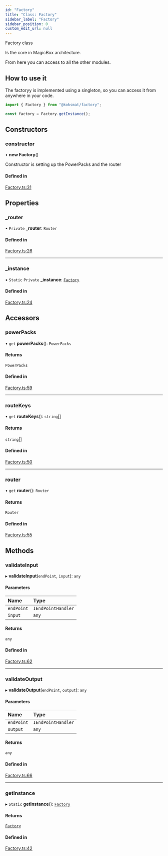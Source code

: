 ```yaml
---
id: "Factory"
title: "Class: Factory"
sidebar_label: "Factory"
sidebar_position: 0
custom_edit_url: null
---
```


Factory class

Is the core in MagicBox architecture.

From here you can access to all the other modules. 

## How to use it
The factoryy is implemented using a singleton, so you can access it from anywhere in your code.
```typescript
import { Factory } from "@koksmat/factory";

const factory = Factory.getInstance();

```

## Constructors

### constructor

• **new Factory**()

Constructor is setting up the PowerPacks and the router

#### Defined in

[Factory.ts:31](https://github.com/koksmat-com/magicbox/blob/4d10261/businesslogic/factory/src/Factory.ts#L31)

## Properties

### \_router

• `Private` **\_router**: `Router`

#### Defined in

[Factory.ts:26](https://github.com/koksmat-com/magicbox/blob/4d10261/businesslogic/factory/src/Factory.ts#L26)

___

### \_instance

▪ `Static` `Private` **\_instance**: [`Factory`](Factory.md)

#### Defined in

[Factory.ts:24](https://github.com/koksmat-com/magicbox/blob/4d10261/businesslogic/factory/src/Factory.ts#L24)

## Accessors

### powerPacks

• `get` **powerPacks**(): `PowerPacks`

#### Returns

`PowerPacks`

#### Defined in

[Factory.ts:59](https://github.com/koksmat-com/magicbox/blob/4d10261/businesslogic/factory/src/Factory.ts#L59)

___

### routeKeys

• `get` **routeKeys**(): `string`[]

#### Returns

`string`[]

#### Defined in

[Factory.ts:50](https://github.com/koksmat-com/magicbox/blob/4d10261/businesslogic/factory/src/Factory.ts#L50)

___

### router

• `get` **router**(): `Router`

#### Returns

`Router`

#### Defined in

[Factory.ts:55](https://github.com/koksmat-com/magicbox/blob/4d10261/businesslogic/factory/src/Factory.ts#L55)

## Methods

### validateInput

▸ **validateInput**(`endPoint`, `input`): `any`

#### Parameters

| Name | Type |
| :------ | :------ |
| `endPoint` | `IEndPointHandler` |
| `input` | `any` |

#### Returns

`any`

#### Defined in

[Factory.ts:62](https://github.com/koksmat-com/magicbox/blob/4d10261/businesslogic/factory/src/Factory.ts#L62)

___

### validateOutput

▸ **validateOutput**(`endPoint`, `output`): `any`

#### Parameters

| Name | Type |
| :------ | :------ |
| `endPoint` | `IEndPointHandler` |
| `output` | `any` |

#### Returns

`any`

#### Defined in

[Factory.ts:66](https://github.com/koksmat-com/magicbox/blob/4d10261/businesslogic/factory/src/Factory.ts#L66)

___

### getInstance

▸ `Static` **getInstance**(): [`Factory`](Factory.md)

#### Returns

[`Factory`](Factory.md)

#### Defined in

[Factory.ts:42](https://github.com/koksmat-com/magicbox/blob/4d10261/businesslogic/factory/src/Factory.ts#L42)
